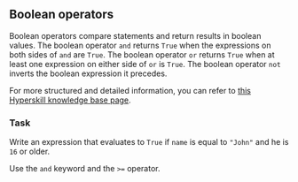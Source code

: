 ## Boolean operators

Boolean operators compare statements and return results in boolean values. The boolean 
operator `and` returns `True` when the expressions on both sides of `and` are `True`.
The boolean operator `or` returns `True` when at least one expression on either side 
of `or` is `True`. The boolean operator `not` inverts the boolean expression it precedes.  
  
For more structured and detailed information, you can refer to [this Hyperskill knowledge base page](https://hyperskill.org/learn/step/6025?utm_source=jba&utm_medium=jba_courses_links).

### Task
Write an expression that evaluates to `True` if `name` is equal to `"John"` and
he is `16` or older.  

<div class='hint'>Use the <code>and</code> keyword and the <code>>=</code> operator.</div>
